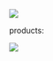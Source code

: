 <img src="https://img.shields.io/badge/YNG3-welcome%20to%20the%20realm%20of%20mystery%20and%20wonder-lightgrey">
<p>products:</p>
<a href="https://qwn3.github.io"><img src="https://img.shields.io/badge/-QUINN-purple"></a>
